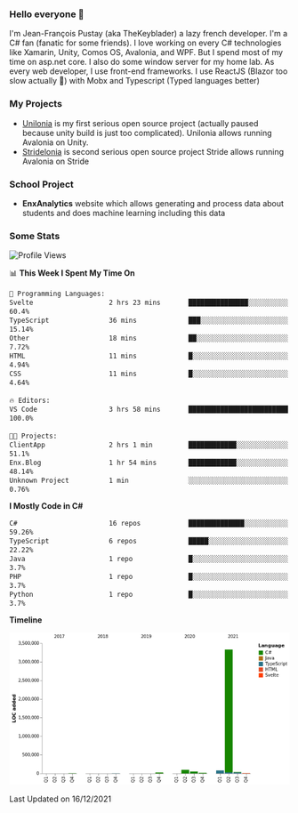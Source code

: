 ### Hello everyone 👋

I'm Jean-François Pustay (aka TheKeyblader) a lazy french developer. I'm a C# fan (fanatic for some friends). I love working on every C# technologies like Xamarin, Unity, Comos OS, Avalonia, and WPF.  But I spend most of my time on asp.net core. I also do some window server for my home lab. As every web developer, I use front-end frameworks. I use ReactJS (Blazor too slow actually 🙂) with Mobx and Typescript (Typed languages better)

### My Projects

* [Unilonia](https://github.com/TheKeyblader/Unilonia) is my first serious open source project (actually paused because unity build is just too complicated).
  Unilonia allows running Avalonia on Unity.
* [Stridelonia](https://github.com/TheKeyblader/Stridelonia) is second serious open source project
  Stride allows running Avalonia on Stride

### School Project

* __EnxAnalytics__ website which allows generating and process data about  students and does machine learning including this data 

### Some Stats

<!--START_SECTION:waka-->
![Profile Views](http://img.shields.io/badge/Profile%20Views-1-blue)

📊 **This Week I Spent My Time On** 

```text
💬 Programming Languages: 
Svelte                   2 hrs 23 mins       ███████████████░░░░░░░░░░   60.4% 
TypeScript               36 mins             ███░░░░░░░░░░░░░░░░░░░░░░   15.14% 
Other                    18 mins             ██░░░░░░░░░░░░░░░░░░░░░░░   7.72% 
HTML                     11 mins             █░░░░░░░░░░░░░░░░░░░░░░░░   4.94% 
CSS                      11 mins             █░░░░░░░░░░░░░░░░░░░░░░░░   4.64%

🔥 Editors: 
VS Code                  3 hrs 58 mins       █████████████████████████   100.0%

🐱‍💻 Projects: 
ClientApp                2 hrs 1 min         ████████████░░░░░░░░░░░░░   51.1% 
Enx.Blog                 1 hr 54 mins        ████████████░░░░░░░░░░░░░   48.14% 
Unknown Project          1 min               ░░░░░░░░░░░░░░░░░░░░░░░░░   0.76%

```

**I Mostly Code in C#** 

```text
C#                       16 repos            ██████████████░░░░░░░░░░░   59.26% 
TypeScript               6 repos             █████░░░░░░░░░░░░░░░░░░░░   22.22% 
Java                     1 repo              █░░░░░░░░░░░░░░░░░░░░░░░░   3.7% 
PHP                      1 repo              █░░░░░░░░░░░░░░░░░░░░░░░░   3.7% 
Python                   1 repo              █░░░░░░░░░░░░░░░░░░░░░░░░   3.7%

```


**Timeline**

![Chart not found](https://raw.githubusercontent.com/TheKeyblader/TheKeyblader/main/charts/bar_graph.png) 


 Last Updated on 16/12/2021
<!--END_SECTION:waka-->

<!--
**TheKeyblader/TheKeyblader** is a ✨ _special_ ✨ repository because its `README.md` (this file) appears on your GitHub profile.

Here are some ideas to get you started:

- 🔭 I’m currently working on ...
- 🌱 I’m currently learning ...
- 👯 I’m looking to collaborate on ...
- 🤔 I’m looking for help with ...
- 💬 Ask me about ...
- 📫 How to reach me: ...
- 😄 Pronouns: ...
- ⚡ Fun fact: ...
-->
